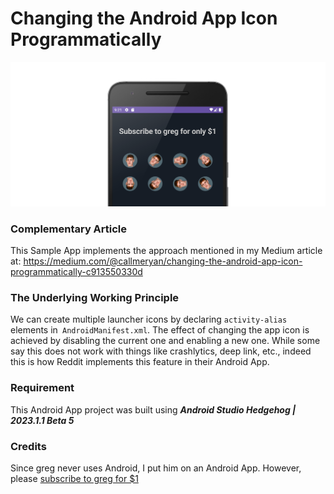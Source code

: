# Changing the Android App Icon Programmatically
<div style="text-align:center"><img src="Screenshot_20230802_212139_framed.png" /></div>


### Complementary Article 
This Sample App implements the approach mentioned in my Medium article at: https://medium.com/@callmeryan/changing-the-android-app-icon-programmatically-c913550330d



### The Underlying Working Principle
We can create multiple launcher icons by declaring `activity-alias` elements in` AndroidManifest.xml`. The effect of changing the app icon is achieved by disabling the current one and enabling a new one. While some say this does not work with things like crashlytics, deep link, etc., indeed this is how Reddit implements this feature in their Android App.


### Requirement
This Android App project was built using ***Android Studio Hedgehog | 2023.1.1 Beta 5***


### Credits
Since greg never uses Android, I put him on an Android App. However, please [subscribe to greg for $1](https://twitter.com/greg16676935420)
